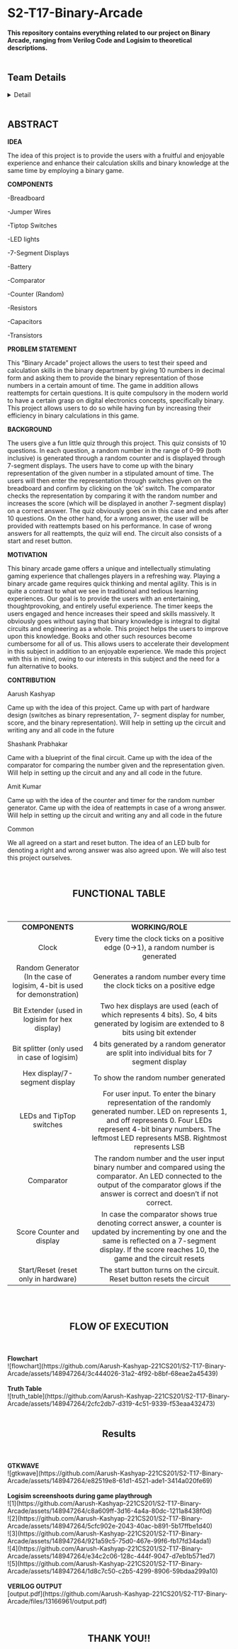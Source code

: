 # S2-T17-Binary-Arcade
**This repository contains everything related to our project on Binary Arcade, ranging from Verilog Code and Logisim to theoretical descriptions.**
<br><br>
<h2><b>Team Details</b></h3>
<details>
  <summary>Detail</summary>
  <br> <b>Semester: </b>3rd Sem B.Tech CSE<br><br>
  <b>Section: </b>2<br><br>
  <b>Member-1: </b>Aarush Kashyap, 221CS201, aarushk.221cs201@nitk.edu.in <br><br>
  <b>Member-2: </b>Amit Kumar, 221CS207, amitkumar.221cs207@nitk.edu.in <br><br>
  <b>Member-3: </b>Shashank Prabhakar, 221CS246, sam.221cs246@nitk.edu.in <br>
</details>
<br>
<h2><b>ABSTRACT</b></h1>

**IDEA**

The idea of this project is to provide the users with a fruitful and
enjoyable experience and enhance their calculation skills and binary
knowledge at the same time by employing a binary game.


**COMPONENTS**

-Breadboard

-Jumper Wires

-Tiptop Switches

-LED lights

-7-Segment Displays

-Battery

-Comparator

-Counter (Random)

-Resistors

-Capacitors

-Transistors


**PROBLEM STATEMENT**

This “Binary Arcade” project allows the users to test their speed and
calculation skills in the binary department by giving 10 numbers in
decimal form and asking them to provide the binary representation of
those numbers in a certain amount of time. The game in addition
allows reattempts for certain questions.
It is quite compulsory in the modern world to have a certain grasp on
digital electronics concepts, specifically binary. This project allows
users to do so while having fun by increasing their efficiency in binary
calculations in this game.


**BACKGROUND**

The users give a fun little quiz through this project.
This quiz consists of 10 questions. In each question, a random number
in the range of 0-99 (both inclusive) is generated through a random
counter and is displayed through 7-segment displays.
The users have to come up with the binary representation of the given
number in a stipulated amount of time. The users will then enter the
representation through switches given on the breadboard and
confirm by clicking on the ‘ok’ switch.
The comparator checks the representation by comparing it with the
random number and increases the score (which will be displayed in
another 7-segment display) on a correct answer.
The quiz obviously goes on in this case and ends after 10 questions.
On the other hand, for a wrong answer, the user will be provided with
reattempts based on his performance. In case of wrong answers for all
reattempts, the quiz will end.
The circuit also consists of a start and reset button.


**MOTIVATION**

This binary arcade game offers a unique and intellectually stimulating
gaming experience that challenges players in a refreshing way. Playing
a binary arcade game requires quick thinking and mental agility. This is
in quite a contrast to what we see in traditional and tedious learning
experiences.
Our goal is to provide the users with an entertaining, thoughtprovoking, and entirely useful experience. The timer keeps the users
engaged and hence increases their speed and skills massively.
It obviously goes without saying that binary knowledge is integral to
digital circuits and engineering as a whole. This project helps the users
to improve upon this knowledge.
Books and other such resources become cumbersome for all of us.
This allows users to accelerate their development in this subject in
addition to an enjoyable experience.
We made this project with this in mind, owing to our interests in this
subject and the need for a fun alternative to books.


**CONTRIBUTION**

Aarush Kashyap

Came up with the idea of this project. Came up with part of
hardware design (switches as binary representation, 7-
segment display for number, score, and the binary
representation). Will help in setting up the circuit and writing
any and all code in the future

Shashank Prabhakar

Came with a blueprint of the final circuit. Came up with the
idea of the comparator for comparing the number given and
the representation given. Will help in setting up the circuit and
any and all code in the future.

Amit Kumar

Came up with the idea of the counter and timer for the
random number generator. Came up with the idea of
reattempts in case of a wrong answer. Will help in setting up
the circuit and writing any and all code in the future

Common

We all agreed on a start and reset button. The idea of an LED
bulb for denoting a right and wrong answer was also agreed
upon. We will also test this project ourselves.

<br>
<h2 align="center"><b>FUNCTIONAL TABLE</b></h2>
<br>
<table align="center">
  <tr>
    <td align="center"><b>COMPONENTS</b></td>
    <td align="center"><b>WORKING/ROLE</b></td>
  </tr>
  <tr>
    <td align="center">Clock</td>
    <td align="center">Every time the clock ticks on a
positive edge (0->1), a random
number is generated</td>
  </tr>
  <tr>
    <td align="center">Random Generator (In the case
of logisim, 4-bit is used for
demonstration)</td>
    <td align="center">Generates a random number
every time the clock ticks on a
positive edge</td>
  </tr>
  <tr>
    <td align="center">Bit Extender (used in logisim for
hex display)</td>
    <td align="center">Two hex displays are used (each
of which represents 4 bits). So, 4
bits generated by logisim are
extended to 8 bits using bit
extender</td>
  </tr>
  <tr>
    <td align="center">Bit splitter (only used in case of
logisim)</td>
    <td align="center">4 bits generated by a random
generator are split into
individual bits for 7 segment
display</td>
  </tr>
  <tr>
    <td align="center">Hex display/7-segment display</td>
    <td align="center">To show the random number
generated</td>
  </tr>
  <tr>
    <td align="center">LEDs and TipTop switches</td>
    <td align="center">For user input. To enter the
binary representation of the
randomly generated number.
LED on represents 1, and off
represents 0. Four LEDs
represent 4-bit binary numbers.
The leftmost LED represents
MSB. Rightmost represents LSB</td>
  </tr>
  <tr>
    <td align="center">Comparator</td>
    <td align="center">The random number and the
user input binary number and
compared using the comparator.
An LED connected to the output
of the comparator glows if the
answer is correct and doesn’t if
not correct.</td>
  </tr>
  <tr>
    <td align="center">Score Counter and display</td>
    <td align="center">In case the comparator shows
true denoting correct answer, a
counter is updated by
incrementing by one and the
same is reflected on a 7-segment
display. If the score reaches 10,
the game and the circuit resets</td>
  </tr>
  <tr>
    <td align="center">Start/Reset (reset only in
hardware)
</td>
    <td align="center">The start button turns on the
circuit. Reset button resets the
circuit</td>
  </tr>
</table>
<br><br>
<h2 align="center"><b>FLOW OF EXECUTION</b></h2>
<br><br>
<b>Flowchart</b><br>
![flowchart](https://github.com/Aarush-Kashyap-221CS201/S2-T17-Binary-Arcade/assets/148947264/3c444026-31a2-4f92-b8bf-68eae2a45439)
<br><br>
<b>Truth Table</b><br>
![truth_table](https://github.com/Aarush-Kashyap-221CS201/S2-T17-Binary-Arcade/assets/148947264/2cfc2db7-d319-4c51-9339-f53eaa432473)
<br><br>
<h2 align="center"><b>Results</b></h2>
<br><br>
<b>GTKWAVE</b><br>
![gtkwave](https://github.com/Aarush-Kashyap-221CS201/S2-T17-Binary-Arcade/assets/148947264/e82519e8-61d1-4521-ade1-3414a020fe69)
<br><br>
<b>Logisim screenshoots during game playthrough</b><br>
![1](https://github.com/Aarush-Kashyap-221CS201/S2-T17-Binary-Arcade/assets/148947264/c8a609ff-3d16-4a4a-80dc-1211a8438f0d) <br>
![2](https://github.com/Aarush-Kashyap-221CS201/S2-T17-Binary-Arcade/assets/148947264/5cfc902e-2043-40ac-b891-5b17ffbe1d40) <br>
![3](https://github.com/Aarush-Kashyap-221CS201/S2-T17-Binary-Arcade/assets/148947264/921a59c5-75d0-467e-99f6-fb17fd34ada1) <br>
![4](https://github.com/Aarush-Kashyap-221CS201/S2-T17-Binary-Arcade/assets/148947264/e34c2c06-128c-444f-9047-d7eb1b571ed7) <br>
![5](https://github.com/Aarush-Kashyap-221CS201/S2-T17-Binary-Arcade/assets/148947264/1d8c7c50-c2b5-4299-8906-59bdaa299a10) <br>
<br>
<b>VERILOG OUTPUT</b> <br>
[output.pdf](https://github.com/Aarush-Kashyap-221CS201/S2-T17-Binary-Arcade/files/13166961/output.pdf) <br><br><br>
<h2 align="center">THANK YOU!!</h2>








 
